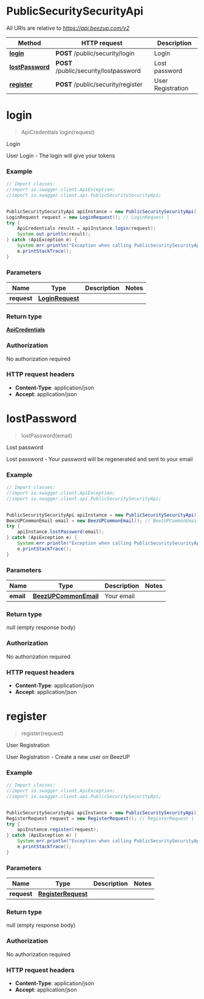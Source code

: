 # PublicSecuritySecurityApi

All URIs are relative to *https://api.beezup.com/v2*

Method | HTTP request | Description
------------- | ------------- | -------------
[**login**](PublicSecuritySecurityApi.md#login) | **POST** /public/security/login | Login
[**lostPassword**](PublicSecuritySecurityApi.md#lostPassword) | **POST** /public/security/lostpassword | Lost password
[**register**](PublicSecuritySecurityApi.md#register) | **POST** /public/security/register | User Registration


<a name="login"></a>
# **login**
> ApiCredentials login(request)

Login

User Login - The login will give your tokens

### Example
```java
// Import classes:
//import io.swagger.client.ApiException;
//import io.swagger.client.api.PublicSecuritySecurityApi;


PublicSecuritySecurityApi apiInstance = new PublicSecuritySecurityApi();
LoginRequest request = new LoginRequest(); // LoginRequest | 
try {
    ApiCredentials result = apiInstance.login(request);
    System.out.println(result);
} catch (ApiException e) {
    System.err.println("Exception when calling PublicSecuritySecurityApi#login");
    e.printStackTrace();
}
```

### Parameters

Name | Type | Description  | Notes
------------- | ------------- | ------------- | -------------
 **request** | [**LoginRequest**](LoginRequest.md)|  |

### Return type

[**ApiCredentials**](ApiCredentials.md)

### Authorization

No authorization required

### HTTP request headers

 - **Content-Type**: application/json
 - **Accept**: application/json

<a name="lostPassword"></a>
# **lostPassword**
> lostPassword(email)

Lost password

Lost password - Your password will be regenerated and sent to your email

### Example
```java
// Import classes:
//import io.swagger.client.ApiException;
//import io.swagger.client.api.PublicSecuritySecurityApi;


PublicSecuritySecurityApi apiInstance = new PublicSecuritySecurityApi();
BeezUPCommonEmail email = new BeezUPCommonEmail(); // BeezUPCommonEmail | Your email
try {
    apiInstance.lostPassword(email);
} catch (ApiException e) {
    System.err.println("Exception when calling PublicSecuritySecurityApi#lostPassword");
    e.printStackTrace();
}
```

### Parameters

Name | Type | Description  | Notes
------------- | ------------- | ------------- | -------------
 **email** | [**BeezUPCommonEmail**](BeezUPCommonEmail.md)| Your email |

### Return type

null (empty response body)

### Authorization

No authorization required

### HTTP request headers

 - **Content-Type**: application/json
 - **Accept**: application/json

<a name="register"></a>
# **register**
> register(request)

User Registration

User Registration - Create a new user on BeezUP

### Example
```java
// Import classes:
//import io.swagger.client.ApiException;
//import io.swagger.client.api.PublicSecuritySecurityApi;


PublicSecuritySecurityApi apiInstance = new PublicSecuritySecurityApi();
RegisterRequest request = new RegisterRequest(); // RegisterRequest | 
try {
    apiInstance.register(request);
} catch (ApiException e) {
    System.err.println("Exception when calling PublicSecuritySecurityApi#register");
    e.printStackTrace();
}
```

### Parameters

Name | Type | Description  | Notes
------------- | ------------- | ------------- | -------------
 **request** | [**RegisterRequest**](RegisterRequest.md)|  |

### Return type

null (empty response body)

### Authorization

No authorization required

### HTTP request headers

 - **Content-Type**: application/json
 - **Accept**: application/json

